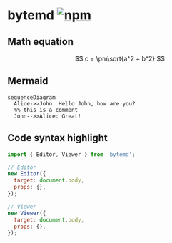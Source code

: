 # bytemd [![npm](https://img.shields.io/npm/v/bytemd.svg)](https://npm.im/bytemd)

## Math equation

$$
c = \pm\sqrt{a^2 + b^2}
$$

## Mermaid

```mermaid
sequenceDiagram
  Alice->>John: Hello John, how are you?
  %% this is a comment
  John-->>Alice: Great!
```

## Code syntax highlight

```js
import { Editor, Viewer } from 'bytemd';

// Editor
new Editor({
  target: document.body,
  props: {},
});

// Viewer
new Viewer({
  target: document.body,
  props: {},
});
```
